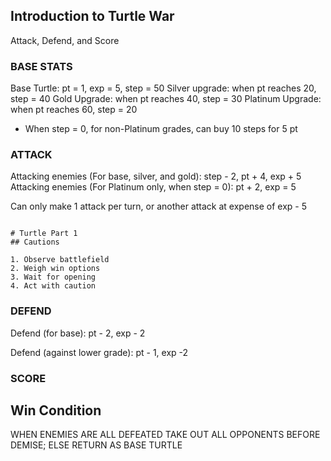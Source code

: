 ## Introduction to Turtle War

Attack, Defend, and Score

### BASE STATS

Base Turtle: pt = 1, exp = 5, step = 50
Silver upgrade: when pt reaches 20, step = 40
Gold Upgrade: when pt reaches 40, step = 30
Platinum Upgrade: when pt reaches 60, step = 20

* When step = 0, for non-Platinum grades, can buy 10 steps for 5 pt

### ATTACK

Attacking enemies (For base, silver, and gold): step - 2, pt + 4, exp + 5 
Attacking enemies (For Platinum only, when step = 0): pt + 2, exp = 5

Can only make 1 attack per turn, or another attack at expense of exp - 5

```Marking

# Turtle Part 1
## Cautions

1. Observe battlefield
2. Weigh win options
3. Wait for opening
4. Act with caution

```

### DEFEND

Defend (for base): pt - 2, exp - 2

Defend (against lower grade): pt - 1, exp -2

### SCORE

## Win Condition

WHEN ENEMIES ARE ALL DEFEATED
TAKE OUT ALL OPPONENTS BEFORE DEMISE; ELSE RETURN AS BASE TURTLE
